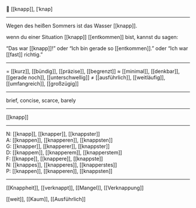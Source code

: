 🧩 [[knapp]], [ˈknap]

---
Wegen des heißen Sommers ist das Wasser [[knapp]].

wenn du einer Situation [[knapp]] [[entkommen]] bist, kannst du sagen:

“Das war [[knapp]]!” oder “Ich bin gerade so [[entkommen]].” oder “Ich war [[fast]] richtig.”

---
= [[kurz]], [[bündig]], [[präzise]], [[begrenzt]]
≈ [[minimal]], [[denkbar]], [[gerade noch]], [[unterschwellig]]
≠ [[ausführlich]], [[weitläufig]], [[umfangreich]], [[großzügig]]

---
brief, concise, scarce, barely

---
[[knapp]]

---
N: [[knapp]], [[knapper]], [[knappster]]  
A: [[knappen]], [[knapperen]], [[knappsten]]  
G: [[knapper]], [[knapperer]], [[knappster]]  
D: [[knappem]], [[knapperem]], [[knapperstem]]  
F: [[knappe]], [[knappere]], [[knappste]]  
N: [[knappes]], [[knapperes]], [[knapperstes]]  
P: [[knappen]], [[knapperen]], [[knappsten]]  

---
[[Knappheit]], [[verknappt]], [[Mangel]], [[Verknappung]]

[[weit]], [[Kaum]], [[Ausführlich]]
